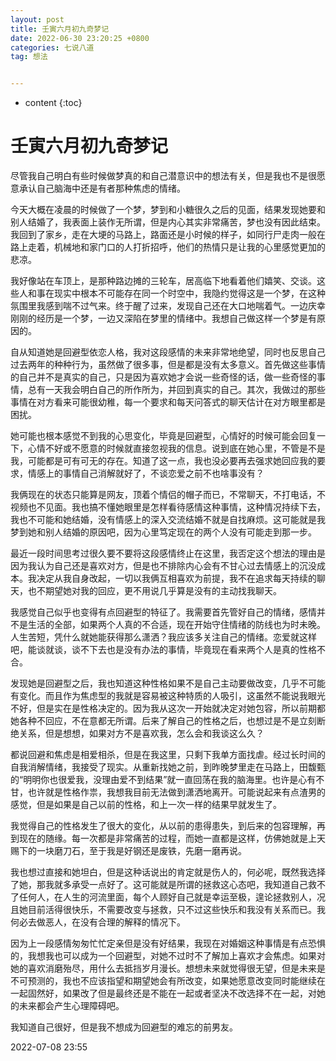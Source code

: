 ```yaml
---
layout: post
title: 壬寅六月初九奇梦记
date: 2022-06-30 23:20:25 +0800
categories: 七说八道
tag: 想法


---
```


* content
{:toc}


# 壬寅六月初九奇梦记

尽管我自己明白有些时候做梦真的和自己潜意识中的想法有关，但是我也不是很愿意承认自己脑海中还是有者那种焦虑的情绪。

今天大概在凌晨的时候做了一个梦，梦到和小糖很久之后的见面，结果发现她要和别人结婚了，我表面上装作无所谓，但是内心其实非常痛苦，梦也没有因此结束。我回到了家乡，走在大埂的马路上，路面还是小时候的样子，如同行尸走肉一般在路上走着，机械地和家门口的人打折招呼，他们的热情只是让我的心里感觉更加的悲凉。

我好像站在车顶上，是那种路边摊的三轮车，居高临下地看着他们嬉笑、交谈。这些人和事在现实中根本不可能存在同一个时空中，我隐约觉得这是一个梦，在这种氛围里我感到喘不过气来。终于醒了过来，发现自己还在大口地喘着气。一边庆幸刚刚的经历是一个梦，一边又深陷在梦里的情绪中。我想自己做这样一个梦是有原因的。

自从知道她是回避型依恋人格，我对这段感情的未来非常地绝望，同时也反思自己过去两年的种种行为，虽然做了很多事，但是都是没有太多意义。首先做这些事情的自己并不是真实的自己，只是因为喜欢她才会说一些奇怪的话，做一些奇怪的事情，总有一天我会明白自己的所作所为，并回到真实的自己。其次，我做过的那些事情在对方看来可能很幼稚，每一个要求和每天问答式的聊天估计在对方眼里都是困扰。

她可能也根本感觉不到我的心思变化，毕竟是回避型，心情好的时候可能会回复一下，心情不好或不愿意的时候就直接忽视我的信息。说到底在她心里，不管是不是我，可能都是可有可无的存在。知道了这一点，我也没必要再去强求她回应我的要求，情感上的事情自己消解就好了，不谈恋爱之前不也啥事没有？

我俩现在的状态只能算是网友，顶着个情侣的帽子而已，不常聊天，不打电话，不视频也不见面。我也搞不懂她眼里是怎样看待感情这种事情，这种情况持续下去，我也不可能和她结婚，没有情感上的深入交流结婚不就是自找麻烦。这可能就是我梦到她和别人结婚的原因吧，因为心里笃定现在的两个人没有可能走到那一步。

最近一段时间思考过很久要不要将这段感情终止在这里，我否定这个想法的理由是因为我认为自己还是喜欢对方，但是也不排除内心会有不甘心过去情感上的沉没成本。我决定从我自身改起，一切以我俩互相喜欢为前提，我不在追求每天持续的聊天，也不期望她对我的回应，更不用说几乎算是没有的主动找我聊天。

我感觉自己似乎也变得有点回避型的特征了。我需要首先管好自己的情绪，感情并不是生活的全部，如果两个人真的不合适，现在开始守住情绪的防线也为时未晚。人生苦短，凭什么就她能获得那么潇洒？我应该多关注自己的情绪。恋爱就这样吧，能谈就谈，谈不下去也是没有办法的事情，毕竟现在看来两个人是真的性格不合。

发现她是回避型之后，我也知道这种性格如果不是自己主动要做改变，几乎不可能有变化。而且作为焦虑型的我就是容易被这种特质的人吸引，这虽然不能说我眼光不好，但是实在是性格决定的。因为我从这次一开始就决定对她包容，所以前期都她各种不回应，不在意都无所谓。后来了解自己的性格之后，也想过是不是立刻断绝关系，但是想想，如果对方不是喜欢我，怎么会和我谈这么久？

都说回避和焦虑是相爱相杀，但是在我这里，只剩下我单方面找虐。经过长时间的自我消解情绪，我接受了现实。从重新找她之前，到昨晚梦里走在马路上，田馥甄的“明明你也很爱我，没理由爱不到结果”就一直回荡在我的脑海里。也许是心有不甘，也许就是性格作祟，我想我目前无法做到潇洒地离开。可能说起来有点渣男的感觉，但是如果是自己以前的性格，和上一次一样的结果早就发生了。

我觉得自己的性格发生了很大的变化，从以前的患得患失，到后来的包容理解，再到现在的随缘。每一次都是非常痛苦的过程，而她一直都是这样，仿佛她就是上天赐下的一块磨刀石，至于我是好钢还是废铁，先磨一磨再说。

我也想过直接和她坦白，但是这种话说出的肯定就是伤人的，何必呢，既然我选择了她，那我就多承受一点好了。这可能就是所谓的拯救这心态吧，我知道自己救不了任何人，在人生的河流里面，每个人顾好自己就是幸运至极，遑论拯救别人，况且她目前活得很快乐，不需要改变与拯救，只不过这些快乐和我没有关系而已。我何必去做恶人，在没有合理的解释的情况下。

因为上一段感情匆匆忙忙定亲但是没有好结果，我现在对婚姻这种事情是有点恐惧的，我想我也可以成为一个回避型，对她不过时不了解加上喜欢才会焦虑。如果对她的喜欢消磨殆尽，用什么去抵挡岁月漫长。想想未来就觉得很无望，但是未来是不可预测的，我也不应该指望和期望她会有所改变，如果她愿意改变同时能继续在一起固然好，如果改了但是最终还是不能在一起或者坚决不改选择不在一起，对她的未来都会产生心理障碍吧。

我知道自己很好，但是我不想成为回避型的难忘的前男友。

2022-07-08 23:55